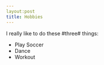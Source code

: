 ```yaml
---
layout:post
title: Hobbies
---
```


I really like to do these #three# things:
* Play Soccer
* Dance
* Workout
